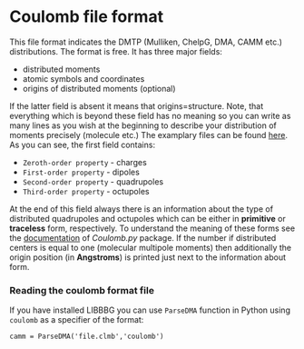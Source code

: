 Coulomb file format
===================

This file format indicates the DMTP (Mulliken, ChelpG, DMA, CAMM etc.)
distributions. The format is free. It has three major fields:
  * distributed moments
  * atomic symbols and coordinates
  * origins of distributed moments (optional)

If the latter field is absent it means that origins=structure. Note, that
everything which is beyond these field has no meaning so you can write
as many lines as you wish at the beginning to describe your distribution
of moments precisely (molecule etc.)
The examplary files can be found [here](https://github.com/globulion/clmb/tree/master/doc/examples). 
As you can see, the first field contains:
  * `Zeroth-order property` - charges
  * `First-order property`  - dipoles
  * `Second-order property` - quadrupoles
  * `Third-order property`  - octupoles

At the end of this field always there is an information
about the type of distributed quadrupoles and octupoles
which can be either in **primitive** or
**traceless** form, respectively. To understand the meaning of these
forms see the [documentation](https://github.com/globulion/clmb/blob/master/doc/coulomb.pdf)
of *Coulomb.py* package. If the number if distributed centers is
equal to one (molecular multipole moments) then additionally 
the origin position (in **Angstroms**) is printed just next to the information about form.

### Reading the coulomb format file

If you have installed LIBBBG you can use `ParseDMA` function in Python
using `coulomb` as a specifier of the format:
```
camm = ParseDMA('file.clmb','coulomb')
```
